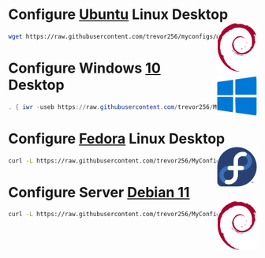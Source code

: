 # Configure [Ubuntu](https://neon.kde.org/download) Linux Desktop<img align="right" width="80px" src="https://raw.githubusercontent.com/trevor256/trevor256/main/imgs/debian.svg">
```bash
wget https://raw.githubusercontent.com/trevor256/myconfigs/main/my_ubuntu.sh && sudo bash my_ubuntu.sh 
```
# Configure Windows [10](https://neon.kde.org/download) Desktop <img align="right" width="80px" src="https://raw.githubusercontent.com/trevor256/trevor256/main/imgs/win.svg">

```powershell
. { iwr -useb https://raw.githubusercontent.com/trevor256/MyConfig/main/windows.ps1 } | iex; install
```
# Configure [Fedora](https://getfedora.org) Linux Desktop<img align="right" width="80px" src="https://raw.githubusercontent.com/trevor256/trevor256/main/imgs/fedora.svg">
```bash
curl -L https://raw.githubusercontent.com/trevor256/MyConfig/main/fedora.sh | sudo bash
```
# Configure Server [Debian 11](https://cdimage.debian.org/debian-cd/current/amd64/iso-cd/debian-11.3.0-amd64-netinst.iso) <img align="right" width="80px" src="https://raw.githubusercontent.com/trevor256/trevor256/main/imgs/debian.svg">
```bash
curl -L https://raw.githubusercontent.com/trevor256/MyConfig/main/server.sh | sudo bash
```
